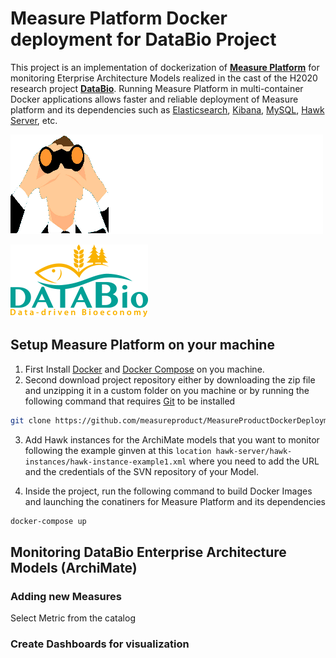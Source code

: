 # Measure Platform Docker deployment for DataBio Project

This project is an implementation of dockerization of **[Measure Platform](http://measure-platform.org/)** for monitoring Eterprise Architecture Models realized in the cast of the H2020 research project **[DataBio](https://www.databio.eu/)**. Running Measure Platform in multi-container Docker applications allows faster and reliable deployment of Measure platform and its dependencies such as [Elasticsearch](https://www.elastic.co/fr/products/elasticsearch), [Kibana](https://www.elastic.co/fr/products/kibana), [MySQL](https://www.mysql.com/), [Hawk Server](https://projects.eclipse.org/proposals/eclipse-hawk), etc.

![Image of Yaktocat](https://github.com/measureproduct/MeasureProductDockerDeploymentForDataBio/raw/master/resources/logo-platform.png)


![Image of Yaktocat](https://github.com/measureproduct/MeasureProductDockerDeploymentForDataBio/raw/master/resources/databio-footer.png)

## Setup Measure Platform on your machine

1. First Install [Docker](https://www.docker.com/) and [Docker Compose](https://docs.docker.com/compose/) on you machine.  
2. Second download  project repository either by downloading the zip file and unzipping it in a custom folder on you machine or by running the following command that requires [Git](https://git-scm.com/) to be installed
```bash
git clone https://github.com/measureproduct/MeasureProductDockerDeploymentForDataBio.git
```
3. Add Hawk instances for the ArchiMate models that you want to monitor following the example ginven at this `location hawk-server/hawk-instances/hawk-instance-example1.xml` where you need to add the URL and the credentials of the SVN repository of your Model.

4. Inside the project, run the following command to build Docker Images and launching the conatiners for Measure Platform and its dependencies
```bash
docker-compose up
```


## Monitoring DataBio Enterprise Architecture Models (ArchiMate)


### Adding new Measures
Select Metric from the catalog


### Create Dashboards for visualization

